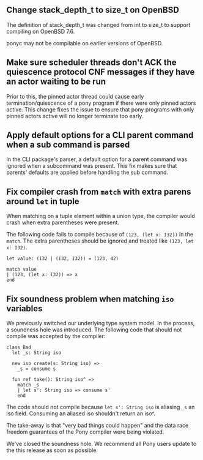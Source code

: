 ## Change stack_depth_t to size_t on OpenBSD

The definition of stack_depth_t was changed from int to size_t to support compiling on OpenBSD 7.6.

ponyc may not be compilable on earlier versions of OpenBSD.

## Make sure scheduler threads don't ACK the quiescence protocol CNF messages if they have an actor waiting to be run

Prior to this, the pinned actor thread could cause early termination/quiescence of a pony program if there were only pinned actors active. This change fixes the issue to ensure that pony programs with only pinned actors active will no longer terminate too early.

## Apply default options for a CLI parent command when a sub command is parsed

In the CLI package's parser, a default option for a parent command was ignored when a subcommand was present. This fix makes sure that parents' defaults are applied before handling the sub command.

## Fix compiler crash from `match` with extra parens around `let` in tuple

When matching on a tuple element within a union type, the compiler would crash when extra parentheses were present.

The following code fails to compile because of `(123, (let x: I32))` in the `match`. The extra parentheses should be ignored and treated like `(123, let x: I32)`.

```pony
let value: (I32 | (I32, I32)) = (123, 42)

match value
| (123, (let x: I32)) => x
end
```

## Fix soundness problem when matching `iso` variables

We previously switched our underlying type system model. In the process, a
soundness hole was introduced. The following code that should not compile was accepted by the compiler:

```pony
class Bad
  let _s: String iso

  new iso create(s: String iso) =>
    _s = consume s

  fun ref take(): String iso^ =>
    match _s
    | let s': String iso => consume s'
    end
```

The code should not compile because `let s': String iso` is aliasing `_s` an iso field. Consuming an aliased iso shouldn't return an iso^.

The take-away is that "very bad things could happen" and the data race freedom guarantees of the Pony compiler were being violated.

We've closed the soundness hole. We recommend all Pony users update to the this release as soon as possible.

